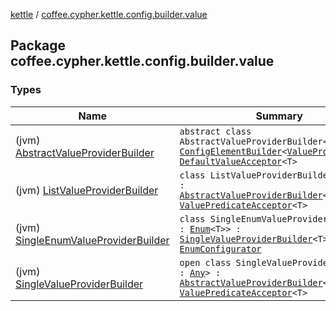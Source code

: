 [kettle](../index.md) / [coffee.cypher.kettle.config.builder.value](./index.md)

## Package coffee.cypher.kettle.config.builder.value

### Types

| Name | Summary |
|---|---|
| (jvm) [AbstractValueProviderBuilder](-abstract-value-provider-builder/index.md) | `abstract class AbstractValueProviderBuilder<T : `[`Any`](https://kotlinlang.org/api/latest/jvm/stdlib/kotlin/-any/index.html)`> : `[`ConfigElementBuilder`](../coffee.cypher.kettle.config.builder.type/-config-element-builder/index.md)`<`[`ValueProvider`](../coffee.cypher.kettle.config.value/-value-provider/index.md)`<T>>, `[`DefaultValueAcceptor`](../coffee.cypher.kettle.config.builder.type/-default-value-acceptor/index.md)`<T>` |
| (jvm) [ListValueProviderBuilder](-list-value-provider-builder/index.md) | `class ListValueProviderBuilder<T : `[`Any`](https://kotlinlang.org/api/latest/jvm/stdlib/kotlin/-any/index.html)`> : `[`AbstractValueProviderBuilder`](-abstract-value-provider-builder/index.md)`<`[`List`](https://kotlinlang.org/api/latest/jvm/stdlib/kotlin.collections/-list/index.html)`<T>>, `[`ValuePredicateAcceptor`](../coffee.cypher.kettle.config.builder.type/-value-predicate-acceptor/index.md)`<T>` |
| (jvm) [SingleEnumValueProviderBuilder](-single-enum-value-provider-builder/index.md) | `class SingleEnumValueProviderBuilder<T : `[`Enum`](https://kotlinlang.org/api/latest/jvm/stdlib/kotlin/-enum/index.html)`<T>> : `[`SingleValueProviderBuilder`](-single-value-provider-builder/index.md)`<T>, `[`EnumConfigurator`](../coffee.cypher.kettle.config.builder.type/-enum-configurator/index.md) |
| (jvm) [SingleValueProviderBuilder](-single-value-provider-builder/index.md) | `open class SingleValueProviderBuilder<T : `[`Any`](https://kotlinlang.org/api/latest/jvm/stdlib/kotlin/-any/index.html)`> : `[`AbstractValueProviderBuilder`](-abstract-value-provider-builder/index.md)`<T>, `[`ValuePredicateAcceptor`](../coffee.cypher.kettle.config.builder.type/-value-predicate-acceptor/index.md)`<T>` |
